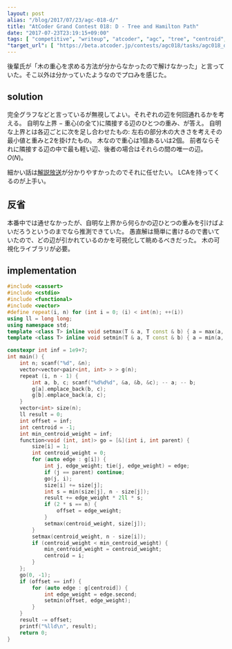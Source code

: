 ```yaml
---
layout: post
alias: "/blog/2017/07/23/agc-018-d/"
title: "AtCoder Grand Contest 018: D - Tree and Hamilton Path"
date: "2017-07-23T23:19:15+09:00"
tags: [ "competitive", "writeup", "atcoder", "agc", "tree", "centroid", "hamiltonian-path" ]
"target_url": [ "https://beta.atcoder.jp/contests/agc018/tasks/agc018_d" ]
---
```


後輩氏が「木の重心を求める方法が分からなかったので解けなかった」と言っていた。そこ以外は分かっていたようなのでプロみを感じた。

## solution

完全グラフなどと言っているが無視してよい。それぞれの辺を何回通れるかを考える。
自明な上界 $-$ 重心(の全て)に隣接する辺のひとつの重み、が答え。
自明な上界とは各辺ごとに次を足し合わせたもの: 左右の部分木の大きさを考えその最小値と重みと$2$を掛けたもの。
木なので重心は$1$個あるいは$2$個。
前者ならそれに隣接する辺の中で最も軽い辺、後者の場合はそれらの間の唯一の辺。$O(N)$。

細かい話は[解説放送](https://www.youtube.com/watch?v=2sGEmgWVd6k)が分かりやすかったのでそれに任せたい。
LCAを持ってくるのが上手い。

## 反省

本番中では通せなかったが、自明な上界から何らかの辺ひとつの重みを引けばよいだろうというのまでなら推測できていた。
愚直解は簡単に書けるので書いていたので、どの辺が引かれているのかを可視化して眺めるべきだった。
木の可視化ライブラリが必要。

## implementation

``` c++
#include <cassert>
#include <cstdio>
#include <functional>
#include <vector>
#define repeat(i, n) for (int i = 0; (i) < int(n); ++(i))
using ll = long long;
using namespace std;
template <class T> inline void setmax(T & a, T const & b) { a = max(a, b); }
template <class T> inline void setmin(T & a, T const & b) { a = min(a, b); }

constexpr int inf = 1e9+7;
int main() {
    int n; scanf("%d", &n);
    vector<vector<pair<int, int> > > g(n);
    repeat (i, n - 1) {
        int a, b, c; scanf("%d%d%d", &a, &b, &c); -- a; -- b;
        g[a].emplace_back(b, c);
        g[b].emplace_back(a, c);
    }
    vector<int> size(n);
    ll result = 0;
    int offset = inf;
    int centroid = -1;
    int min_centroid_weight = inf;
    function<void (int, int)> go = [&](int i, int parent) {
        size[i] = 1;
        int centroid_weight = 0;
        for (auto edge : g[i]) {
            int j, edge_weight; tie(j, edge_weight) = edge;
            if (j == parent) continue;
            go(j, i);
            size[i] += size[j];
            int s = min(size[j], n - size[j]);
            result += edge_weight * 2ll * s;
            if (2 * s == n) {
                offset = edge_weight;
            }
            setmax(centroid_weight, size[j]);
        }
        setmax(centroid_weight, n - size[i]);
        if (centroid_weight < min_centroid_weight) {
            min_centroid_weight = centroid_weight;
            centroid = i;
        }
    };
    go(0, -1);
    if (offset == inf) {
        for (auto edge : g[centroid]) {
            int edge_weight = edge.second;
            setmin(offset, edge_weight);
        }
    }
    result -= offset;
    printf("%lld\n", result);
    return 0;
}
```


